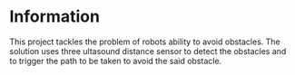 # Information
This project tackles the problem of robots ability to avoid obstacles. The solution uses three ultasound distance sensor to detect the obstacles and to trigger the path to be taken to avoid the said obstacle. 
